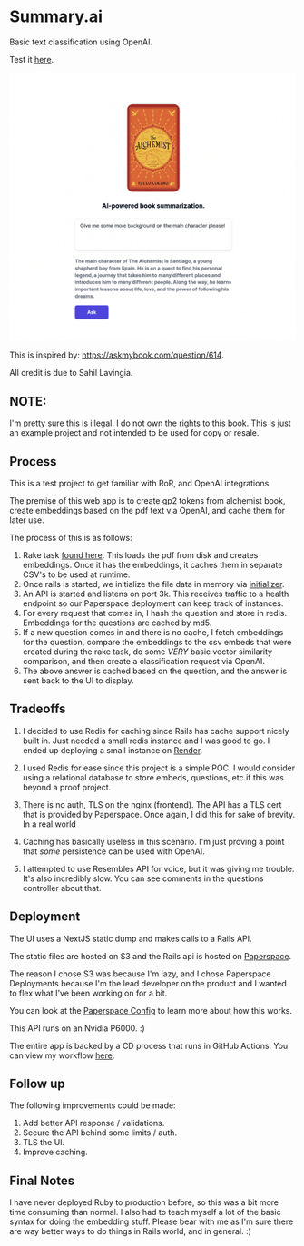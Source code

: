 # Summary.ai

Basic text classification using OpenAI.

Test it [here](http://summary.ai.s3-website.us-east-2.amazonaws.com/).

![Alt text](./summaryai.png "Summary AI")

This is inspired by: https://askmybook.com/question/614.

All credit is due to Sahil Lavingia.

## NOTE:

I'm pretty sure this is illegal. I do not own the rights to this book. This is just an example project and not intended to be used for copy or resale.

## Process

This is a test project to get familiar with RoR, and OpenAI integrations.

The premise of this web app is to create gp2 tokens from alchemist book, create embeddings based on the pdf text via OpenAI, and cache them for later use.

The process of this is as follows:

1. Rake task [found here](./api/lib/tasks/load.rake). This loads the pdf from disk and creates embeddings. Once it has the embeddings, it caches them in separate CSV's to be used at runtime.
2. Once rails is started, we initialize the file data in memory via [initializer](./api/config/initializers/load_embeds.rb).
3. An API is started and listens on port 3k. This receives traffic to a health endpoint so our Paperspace deployment can keep track of instances.
4. For every request that comes in, I hash the question and store in redis. Embeddings for the questions are cached by md5.
5. If a new question comes in and there is no cache, I fetch embeddings for the question, compare the embeddings to the csv embeds that were created during the rake task, do some *VERY* basic vector similarity comparison, and then create a classification request via OpenAI.
6. The above answer is cached based on the question, and the answer is sent back to the UI to display.

## Tradeoffs

1. I decided to use Redis for caching since Rails has cache support nicely built in. Just needed a small redis instance and I was good to go. I ended up deploying a small instance on [Render](https://render.com/).

2. I used Redis for ease since this project is a simple POC. I would consider using a relational database to store embeds, questions, etc if this was beyond a proof project.

3. There is no auth, TLS on the nginx (frontend). The API has a TLS cert that is provided by Paperspace. Once again, I did this for sake of brevity. In a real world 

4. Caching has basically useless in this scenario. I'm just proving a point that *some* persistence can be used with OpenAI.

5. I attempted to use Resembles API for voice, but it was giving me trouble. It's also incredibly slow. You can see comments in the questions controller about that.

## Deployment

The UI uses a NextJS static dump and makes calls to a Rails API.

The static files are hosted on S3 and the Rails api is hosted on [Paperspace](https://www.paperspace.com/gradient/deployments).

The reason I chose S3 was because I'm lazy, and I chose Paperspace Deployments because I'm the lead developer on the product and I wanted to flex what I've been working on for a bit.

You can look at the [Paperspace Config](.paperspace/config.yaml) to learn more about how this works. 

This API runs on an Nvidia P6000. :)

The entire app is backed by a CD process that runs in GitHub Actions. You can view my workflow [here](.github/workflows/main.yml).

## Follow up

The following improvements could be made:

1. Add better API response / validations.
2. Secure the API behind some limits / auth.
3. TLS the UI.
4. Improve caching.

## Final Notes

I have never deployed Ruby to production before, so this was a bit more time consuming than normal. I also had to teach myself a lot of the basic syntax for doing the embedding stuff. Please bear with me as I'm sure there are way better ways to do things in Rails world, and in general. :)


